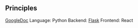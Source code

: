 ## Principles
[GoogleDoc](https://docs.google.com/document/d/1i1yySK1lAm4I2uMJrh0cL_3fMRtNn93kvkbSpE_ssTU/edit?usp=sharing) 
Language: Python 
Backend: [Flask](https://flask.palletsprojects.com/en/stable/) 
Frontend: React
